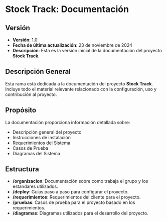 # Stock Track: Documentación

## Versión
- **Versión**: 1.0
- **Fecha de última actualización**: 23 de noviembre de 2024
- **Descripción**: Esta es la versión inicial de la documentación del proyecto **Stock Track**.

## Descripción General

Esta rama está dedicada a la documentación del proyecto **Stock Track**. Incluye todo el material relevante relacionado con la configuración, uso y contribución al proyecto.

## Propósito

La documentación proporciona información detallada sobre:

- Descripción general del proyecto
- Instrucciones de instalación
- Requerimientos del Sistema
- Casos de Prueba
- Diagramas del Sistema

## Estructura

- **/organizacion**: Documentación sobre como trabaja el grupo y los estandares utilizados.
- **/deploy**: Guías paso a paso para configurar el proyecto.
- **/requerimientos**: Requerimientos del cliente para el proyecto.
- **/pruebas**: Casos de prueba para el proyecto basado en los requerimientos.
- **/diagramas**: Diagramas utilizados para el desarrollo del proyecto.
